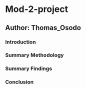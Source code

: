 # Mod-2-project

## Author: Thomas_Osodo

### Introduction

### Summary Methodology

### Summary Findings

### Conclusion
